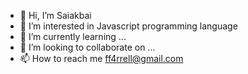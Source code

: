 - 👋 Hi, I’m Saiakbai
- 👀 I’m interested in Javascript programming language 
- 🌱 I’m currently learning ...
- 💞️ I’m looking to collaborate on ...
- 📫 How to reach me ff4rrell@gmail.com

<!---
ijayson/ijayson is a ✨ special ✨ repository because its `README.md` (this file) appears on your GitHub profile.
You can click the Preview link to take a look at your changes.
--->
